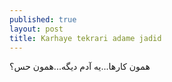 ```yaml
---
published: true
layout: post
title: Karhaye tekrari adame jadid
---
```

همون کارها...یه آدم دیگه...همون حس؟